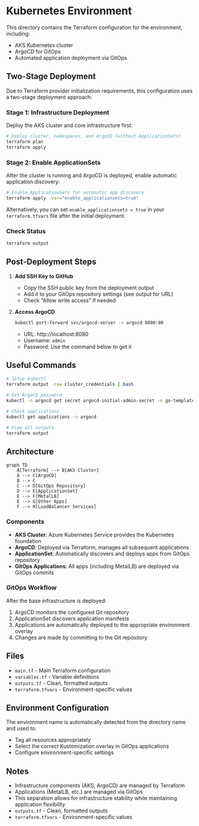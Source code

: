 # Kubernetes Environment

This directory contains the Terraform configuration for the environment, including:
- AKS Kubernetes cluster
- ArgoCD for GitOps
- Automated application deployment via GitOps

## Two-Stage Deployment

Due to Terraform provider initialization requirements, this configuration uses a two-stage deployment approach:

### Stage 1: Infrastructure Deployment
Deploy the AKS cluster and core infrastructure first:

```bash
# Deploy cluster, namespaces, and ArgoCD (without ApplicationSets)
terraform plan
terraform apply
```

### Stage 2: Enable ApplicationSets
After the cluster is running and ArgoCD is deployed, enable automatic application discovery:

```bash
# Enable ApplicationSets for automatic app discovery
terraform apply -var="enable_applicationsets=true"
```

Alternatively, you can set `enable_applicationsets = true` in your `terraform.tfvars` file after the initial deployment.

### Check Status
```bash
terraform output
```

## Post-Deployment Steps

1. **Add SSH Key to GitHub**
   - Copy the SSH public key from the deployment output
   - Add it to your GitOps repository settings (see output for URL)
   - Check "Allow write access" if needed

2. **Access ArgoCD**
   ```bash
   kubectl port-forward svc/argocd-server -n argocd 8080:80
   ```
   - URL: http://localhost:8080
   - Username: `admin`
   - Password: Use the command below to get it

## Useful Commands

```bash
# Setup kubectl
terraform output -raw cluster_credentials | bash

# Get ArgoCD password
kubectl -n argocd get secret argocd-initial-admin-secret -o go-template='{{printf "%s\n" (.data.password|base64decode)}}'

# Check applications
kubectl get applications -n argocd

# View all outputs
terraform output
```

## Architecture

```mermaid
graph TD
    A[Terraform] --> B[AKS Cluster]
    A --> C[ArgoCD]
    B --> C
    C --> D[GitOps Repository]
    D --> E[ApplicationSet]
    E --> F[MetalLB]
    E --> G[Other Apps]
    F --> H[LoadBalancer Services]
```

### Components

- **AKS Cluster**: Azure Kubernetes Service provides the Kubernetes foundation
- **ArgoCD**: Deployed via Terraform, manages all subsequent applications
- **ApplicationSet**: Automatically discovers and deploys apps from GitOps repository
- **GitOps Applications**: All apps (including MetalLB) are deployed via GitOps commits

### GitOps Workflow

After the base infrastructure is deployed:
1. ArgoCD monitors the configured Git repository
2. ApplicationSet discovers application manifests
3. Applications are automatically deployed to the appropriate environment overlay
4. Changes are made by committing to the Git repository

## Files

- `main.tf` - Main Terraform configuration
- `variables.tf` - Variable definitions
- `outputs.tf` - Clean, formatted outputs
- `terraform.tfvars` - Environment-specific values

## Environment Configuration

The environment name is automatically detected from the directory name and used to:
- Tag all resources appropriately
- Select the correct Kustomization overlay in GitOps applications
- Configure environment-specific settings

## Notes

- Infrastructure components (AKS, ArgoCD) are managed by Terraform
- Applications (MetalLB, etc.) are managed via GitOps
- This separation allows for infrastructure stability while maintaining application flexibility
- `outputs.tf` - Clean, formatted outputs
- `terraform.tfvars` - Environment-specific values
